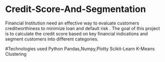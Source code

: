 # Credit-Score-And-Segmentation
Financial Institution need an effective way to evaluate customers creditworthiness to minimize loan and default risk .
The goal of this project is to calculate the credit score based on key financial indications and segment customers into different categories.

#Technologies used 
Python
Pandas,Numpy,Plotty
Scikit-Learn
K-Means Clustering


